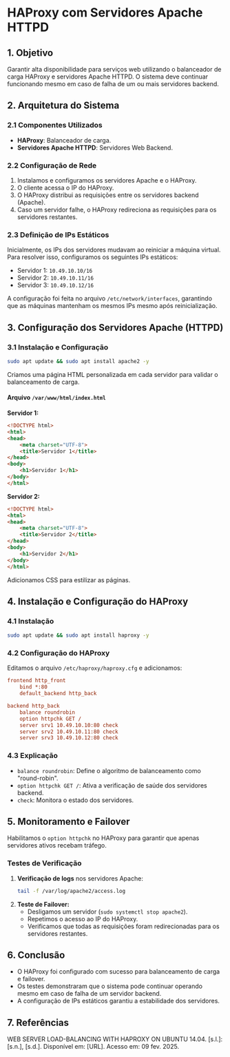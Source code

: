# HAProxy com Servidores Apache HTTPD

## 1. Objetivo
Garantir alta disponibilidade para serviços web utilizando o balanceador de carga HAProxy e servidores Apache HTTPD. O sistema deve continuar funcionando mesmo em caso de falha de um ou mais servidores backend.

## 2. Arquitetura do Sistema

### 2.1 Componentes Utilizados
- **HAProxy**: Balanceador de carga.
- **Servidores Apache HTTPD**: Servidores Web Backend.

### 2.2 Configuração de Rede
1. Instalamos e configuramos os servidores Apache e o HAProxy.
2. O cliente acessa o IP do HAProxy.
3. O HAProxy distribui as requisições entre os servidores backend (Apache).
4. Caso um servidor falhe, o HAProxy redireciona as requisições para os servidores restantes.

### 2.3 Definição de IPs Estáticos
Inicialmente, os IPs dos servidores mudavam ao reiniciar a máquina virtual. Para resolver isso, configuramos os seguintes IPs estáticos:
- Servidor 1: `10.49.10.10/16`
- Servidor 2: `10.49.10.11/16`
- Servidor 3: `10.49.10.12/16`

A configuração foi feita no arquivo `/etc/network/interfaces`, garantindo que as máquinas mantenham os mesmos IPs mesmo após reinicialização.

## 3. Configuração dos Servidores Apache (HTTPD)

### 3.1 Instalação e Configuração
```bash
sudo apt update && sudo apt install apache2 -y
```
Criamos uma página HTML personalizada em cada servidor para validar o balanceamento de carga.

#### **Arquivo `/var/www/html/index.html`**

**Servidor 1:**
```html
<!DOCTYPE html>
<html>
<head>
    <meta charset="UTF-8">
    <title>Servidor 1</title>
</head>
<body>
    <h1>Servidor 1</h1>
</body>
</html>
```

**Servidor 2:**
```html
<!DOCTYPE html>
<html>
<head>
    <meta charset="UTF-8">
    <title>Servidor 2</title>
</head>
<body>
    <h1>Servidor 2</h1>
</body>
</html>
```

Adicionamos CSS para estilizar as páginas.

## 4. Instalação e Configuração do HAProxy

### 4.1 Instalação
```bash
sudo apt update && sudo apt install haproxy -y
```

### 4.2 Configuração do HAProxy
Editamos o arquivo `/etc/haproxy/haproxy.cfg` e adicionamos:

```cfg
frontend http_front
    bind *:80
    default_backend http_back

backend http_back
    balance roundrobin
    option httpchk GET /
    server srv1 10.49.10.10:80 check
    server srv2 10.49.10.11:80 check
    server srv3 10.49.10.12:80 check
```

### 4.3 Explicação
- `balance roundrobin`: Define o algoritmo de balanceamento como "round-robin".
- `option httpchk GET /`: Ativa a verificação de saúde dos servidores backend.
- `check`: Monitora o estado dos servidores.

## 5. Monitoramento e Failover
Habilitamos o `option httpchk` no HAProxy para garantir que apenas servidores ativos recebam tráfego.

### Testes de Verificação
1. **Verificação de logs** nos servidores Apache:
   ```bash
   tail -f /var/log/apache2/access.log
   ```
2. **Teste de Failover:**
   - Desligamos um servidor (`sudo systemctl stop apache2`).
   - Repetimos o acesso ao IP do HAProxy.
   - Verificamos que todas as requisições foram redirecionadas para os servidores restantes.

## 6. Conclusão
- O HAProxy foi configurado com sucesso para balanceamento de carga e failover.
- Os testes demonstraram que o sistema pode continuar operando mesmo em caso de falha de um servidor backend.
- A configuração de IPs estáticos garantiu a estabilidade dos servidores.

## 7. Referências
WEB SERVER LOAD-BALANCING WITH HAPROXY ON UBUNTU 14.04. [s.l.]: [s.n.], [s.d.]. Disponível em: [URL]. Acesso em: 09 fev. 2025.
